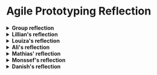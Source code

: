 # Agile Prototyping Reflection
<details>
  <summary><strong>Group reflection</strong></summary>

  As a group, we focused on incorporating the developmental stages of building knowledge into the structure of our board game. By creating cards that represent different building systems in their inital stage, middle stage, and final stage, we ensured that players gradually encounter and engage with the growth of a building. Each card presents a focused question or scenario that helps players understand the function and relevance of a specific system. This setup mirrors the developmental process of learning, where foundational knowledge is built upon step-by-step as players progress in the game.  


  One of the biggest advantages of our idea is how it transforms learning into an engaging, interactive experience. The use of a board game format, combined with dice rolls and movement, makes the learning process dynamic and enjoyable, appealing to a variety of learners. Additionally, the game encourages knowledge retention through repetition and gamified challenges. Players encounter questions that not only test their understanding but also reinforce key concepts over time. The variety of systems covered, ensures a holistic approach, helping participants see the interconnectedness of different building systems.

The game also promotes healthy competition, motivating players to improve their understanding of architectural systems in a fun and low-pressure environment.


Through reflection, we recognized a few limitations in our board game:

- **Depth of Content:** While we aimed to cover a broad range of building systems, we acknowledge that the questions on the cards may not delve deeply enough into certain topics, which could limit the learning experience for advanced players.
- **Replayability:** With a fixed set of cards, the game might become repetitive after a few rounds, reducing its long-term engagement value.
- **Time Constraints:** The game may require a significant time investment, which could make it less appealing for players with tight schedules.
Inclusivity of Difficulty Levels: We realized that the questions might not be equally accessible to players with varying levels of knowledge, potentially alienating beginners or boring experts.


</details>
  
<details>
  <summary><strong>Lillian's reflection</strong></summary>

During the Agile Prototyping course, I have learned to have a new approach to design, enabling me to be more creative and think in a more open and abstract way. I gained a deep understanding of how systems and their processes can inspire innovative design solutions for architecture and building systems. This methodology allows for a dynamic and adaptable approach, particularly when designing in uncertain or complex environments. The concept of applying biological insights like growth stages, genetic structures, and system evolution to buildings was an intriguing way to approach the architectural engineering discipline.
The reverse engineering approach we used, particularly with my work on the structure system, also played a big role in expanding my mindset. By starting with the end in mind and breaking down completed designs to understand their essential parts and how they evolved, I was able to approach problems more abstractly. This process helped me to look at buildings as systems that grow in response to various external factors, which in turn gave me a broader perspective on how to design structures that can adapt to changes over time.

Through this course, I’ve developed a deeper understanding of how biomimetic design and agile processes can push the boundaries of architecture, making it not just a field focused on solving today's problems, but one capable of anticipating and responding to the challenges of tomorrow.

#### How I might apply this in the future
In the future, I plan to apply the Agile Prototyping methodology to create flexible and innovative designs. For example, I can use growth stages to design structural systems that adapt to environmental conditions, such as varying wind loads or seismic activity, by incorporating materials or configurations that respond dynamically to these forces. Biomimetic principles can inspire sustainable solutions, such as lightweight yet strong frameworks modeled on natural structures like bones or shells.
This approach will be particularly valuable for addressing challenges like climate change or designing in uncertain environments. Additionally, the reverse engineering mindset will help me collaborate effectively across disciplines, ensuring that different building systems work together to create adaptable and future-ready solutions.

#### Further challenges that the Agile Prototyping Methodology raises that need to be solved
While the Agile Prototyping methodology offers great potential, there are several challenges that still need to be addressed. One major challenge is how to balance adaptability with long-term stability. Agile systems encourage continuous iteration and change, but in architecture and construction, there are often constraints like building codes, budgets, and structural integrity that may limit how flexible these designs can be in the long term.
Another challenge is scaling the approach. While Agile Prototyping works well for smaller-scale projects or conceptual designs, applying it to large, complex buildings or urban planning presents difficulties in coordinating the rapid iteration of multiple systems at once, especially when these systems must integrate seamlessly.

Addressing these challenges will help refine and optimize the Agile Prototyping methodology, making it more practical and effective for the future of the built environment.

#### Further Challenges in the Common Building Growth Stages
The concept of Common Building Growth Stages introduces its own challenges, particularly in defining clear, functional stages that apply universally to different types of buildings and systems. Aligning these stages across multiple disciplines, such as structural, mechanical, and environmental systems, can create complexity in ensuring they integrate seamlessly. Additionally, the sequential nature of growth stages might not align well with projects requiring non-linear or overlapping workflows.


#### Advantages of the Common Building Growth Stages
The Common Building Growth Stages provide a structured framework for designing adaptable systems. By breaking a design into defined stages, it becomes easier to identify key components and how they evolve over time. This method facilitates collaboration across disciplines, as it establishes a common language and process for integrating various systems. Additionally, it encourages forward-thinking design by emphasizing how a building can adapt and grow in response to future demands or external pressures.

#### Limitations/Challenges in Applying the Projects to Advanced Building Design 2025
Applying these projects to Advanced Building Design 2025 may face several limitations. For example, the iterative and experimental nature of Agile Prototyping might conflict with the tighter time constraints and deliverable-focused expectations of the course. Integrating Agile Prototyping into the course may require balancing its innovative potential with practical application and measurable results to align with course goals.



</details>


<details>
  <summary><strong>Louiza's reflection</strong></summary>
...

</details>


<details>
  <summary><strong>Ali's reflection</strong></summary>
...

</details>


<details>
  <summary><strong>Mathias' reflection</strong></summary>
...

</details>


<details>
  <summary><strong>Monssef's reflection</strong></summary>
...

</details>



<details>
  <summary><strong>Danish's reflection</strong></summary>
...

</details>




